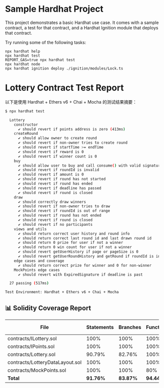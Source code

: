# Sample Hardhat Project

This project demonstrates a basic Hardhat use case. It comes with a sample contract, a test for that contract, and a Hardhat Ignition module that deploys that contract.

Try running some of the following tasks:

```shell
npx hardhat help
npx hardhat test
REPORT_GAS=true npx hardhat test
npx hardhat node
npx hardhat ignition deploy ./ignition/modules/Lock.ts
```

# Lottery Contract Test Report

以下是使用 Hardhat + Ethers v6 + Chai + Mocha 的测试结果摘要：

```bash
$ npx hardhat test

  Lottery
    constructor
      ✔ should revert if points address is zero (413ms)
    createRound
      ✔ should allow owner to create round
      ✔ should revert if non-owner tries to create round
      ✔ should revert if startTime >= endTime
      ✔ should revert if reward is 0
      ✔ should revert if winner count is 0
    buy
      ✔ should allow user to buy and call consume() with valid signature
      ✔ should revert if roundId is invalid
      ✔ should revert if amount is 0
      ✔ should revert if round has not started
      ✔ should revert if round has ended
      ✔ should revert if deadline has passed
      ✔ should revert if round is closed
    draw
      ✔ should correctly draw winners
      ✔ should revert if non-owner tries to draw
      ✔ should revert if roundId is out of range
      ✔ should revert if round has not ended
      ✔ should revert if round is closed
      ✔ should revert if no participants
    views and utils
      ✔ should return correct user history and round info
      ✔ should return correct last round id and last drawn round id
      ✔ should return 0 prize for user if not a winner
      ✔ should return 0 win count for user if not a winner
      ✔ should revert getUserHistory if page or pageSize is 0
      ✔ should revert getUserRoundHistory and getRound if roundId is invalid
    edge cases and coverage
      ✔ should return correct prize for winner and 0 for non-winner
    MockPoints edge cases
      ✔ should revert with ExpiredSignature if deadline is past

  27 passing (517ms)

Test Environment: Hardhat + Ethers v6 + Chai + Mocha
```

## 📊 Solidity Coverage Report

| File                         | Statements | Branches | Functions | Lines  | Uncovered Lines |
|------------------------------|------------|----------|-----------|--------|------------------|
| contracts/ILottery.sol       | 100%       | 100%     | 100%      | 100%   | -                |
| contracts/IPoints.sol        | 100%       | 100%     | 100%      | 100%   | -                |
| contracts/Lottery.sol        | 90.79%     | 82.76%   | 100%      | 90.38% | 123,124,291      |
| contracts/LotteryDataLayout.sol | 100%    | 100%     | 100%      | 100%   | -                |
| contracts/MockPoints.sol     | 100%       | 100%     | 80%       | 100%   | -                |
| **Total**                    | **91.76%** | **83.87%** | **94.44%** | **91.53%** |              |